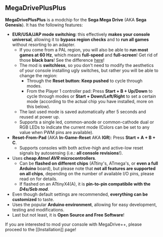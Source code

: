 ## MegaDrivePlusPlus

**MegaDrivePlusPlus** is a modchip for the **Sega Mega Drive** (AKA **Sega Genesis**). It has the following features:

- **EUR/USA/JAP mode switching**: this effectively **makes your console universal**, allowing it to **bypass region checks** and to **run all games** without resorting to an adapter.
  - If you come from a PAL region, you will also be able to **run most games at 60 Hz**, which means **full-speed** and **full-screen**! Get rid of those **black bars**! See the difference [here](https://youtu.be/X1CW8Da8i1o)!
  - The mod is **switchless**, so you don't need to modify the aesthetics of your console installing ugly switches, but rather you will be able to change the region:
    - Through the **Reset button: Keep pushed** to cycle through modes.
    - From the Player 1 controller pad: Press **Start + B + Up/Down** to cycle through modes or **Start + Down/Left/Right** to set a certain mode (according to the actual chip you have installed, more on this below).
  - The last used mode is saved automatically after 5 seconds and reused at power up.
  - Supports a single led, common-anode or common-cathode dual or RGB LEDs to indicate the current mode (Colors can be set to any value when PWM pins are available).
- **Reset-From-Pad** (AKA **In-Game-Reset** AKA **IGR**): Press **Start + A + B + C**.
  - Supports consoles with both active-high and active-low reset signals by
autosensing (i.e.: **all console revisions**!).
- Uses **cheap *Atmel AVR* microcontrollers**.
  - Can be **flashed on different chips** (ATtiny's, ATmega's, or **even a full
Arduino** board), but please note that **not all features are supported on all chips**, depending on
the number of available I/O pins, please read on for details.
  - If flashed on an ATtinyX4(A), it is **pin-to-pin compatibile with the _D4s/Seb mod_**.
- Even though default settings are recommended, **everything can be customized** to taste.
- Uses the popular **Arduino environment**, allowing for easy development, testing and modifications.
- Last but not least, it is **Open Source and Free Software**!


If you are interested to mod your console with MegaDrive++, please proceed to the [[Installation]] page!
